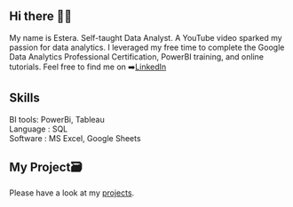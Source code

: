 ## Hi there 🙋‍♀️
My name is Estera. Self-taught Data Analyst. A YouTube video sparked my passion for data analytics. I leveraged my free time to complete the Google Data Analytics Professional Certification, PowerBI training, and online tutorials. Feel free to find me on ➡️[LinkedIn](https://www.linkedin.com/in/estera-lasek/)

## **Skills**
BI tools: PowerBi, Tableau\
Language : SQL\
Software : MS Excel, Google Sheets

## **My Project**🗃️
Please have a look at my [projects](https://github.com/EsiaGB?tab=repositories).
